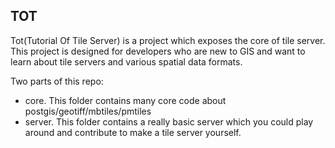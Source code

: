 ## TOT

Tot(Tutorial Of Tile Server) is a project which exposes the core of tile server. This project is designed for developers who are new to GIS and want to learn about tile servers and various spatial data formats.

Two parts of this repo:

* core. This folder contains many core code about postgis/geotiff/mbtiles/pmtiles
* server. This folder contains a really basic server which you could play around and contribute to make a tile server yourself.
